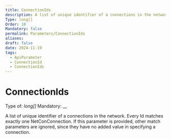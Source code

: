 ```yaml
---
title: ConnectionIds
description: A list of unique identifier of a connections in the network. Every Id matches exactly one NetConConnection. If this parameter is provided, other match parameters are ignored, since they have no added value in specifying a connection.
Type: long[]
Order: 10
Mandatory: false
permalink: Parameters/ConnectionIds
aliases: 
draft: false
date: 2024-11-19
tags:
  - ApiParameter
  - ConnectionId
  - ConnectionIds
---
```

# ConnectionIds

Type of: _long[]_
Mandatory: __

A list of unique identifier of a connections in the network. Every Id matches exactly one NetConConnection. If this parameter is provided, other match parameters are ignored, since they have no added value in specifying a connection.
